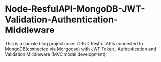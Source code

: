 # Node-ResfulAPI-MongoDB-JWT-Validation-Authentication-Middleware
This is a sample blog project cover CRUD Restful APIs connected to MongoDB(connected via Mongoose) with JWT Token , Authentication and Validation Middleware (MVC model development)
